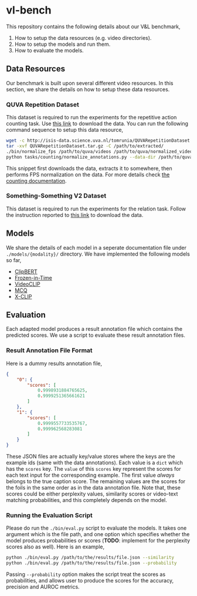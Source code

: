 # vl-bench

This repository contains the following details about our V&L benchmark,

1. How to setup the data resources (e.g. video directories).
2. How to setup the models and run them.
3. How to evaluate the models.

## Data Resources

Our benchmark is built upon several different video resources. In this section, we share the details on how to setup these data resources.

### QUVA Repetition Dataset

This dataset is required to run the experiments for the repetitive action counting task. Use [this link](http://isis-data.science.uva.nl/tomrunia/QUVARepetitionDataset.tar.gz) to download the data. You can run the following command sequence to setup this data resource,

```bash
wget -c http://isis-data.science.uva.nl/tomrunia/QUVARepetitionDataset.tar.gz
tar -xvf QUVARepetitionDataset.tar.gz -C /path/to/extracted/
./bin/normalize_fps /path/to/quva/videos /path/to/quva/normalized_videos
python tasks/counting/normalize_annotations.py --data-dir /path/to/quva
```

This snippet first downloads the data, extracts it to somewhere, then performs FPS normalization on the data. For more details check [the counting documentation](/tasks/counting/README.md).

### Something-Something V2 Dataset

This dataset is required to run the experiments for the relation task. Follow the instruction reported to [this link](https://developer.qualcomm.com/software/ai-datasets/something-something) to download the data.

## Models

We share the details of each model in a seperate documentation file under `./models/{modality}/` directory. We have implemented the following models so far,

- [ClipBERT](./models/video/ClipBERT.md)
- [Frozen-in-Time](./models/video/FiT.md)
- [VideoCLIP](./models/video/VideoCLIP.md)
- [MCQ](./models/video/MCQ.md)
- [X-CLIP](./models/video/X-CLIP.md)

## Evaluation

Each adapted model produces a result annotation file which contains the predicted scores. We use a script to evaluate these result annotation files.

### Result Annotation File Format

Here is a dummy results annotation file,

```json
{
    "0": {
        "scores": [
            0.9998931884765625,
            0.9999251365661621
        ]
    },
    "1": {
        "scores": [
            0.9999557733535767,
            0.999962568283081
        ]
    }
}
```

These JSON files are actually key/value stores where the keys are the example ids (same with the data annotations). Each value is a `dict` which has the `scores` key. The `value` of this `scores` key represent the scores for each text input for the corresponding example. The first value *always* belongs to the true caption score. The remaining values are the scores for the foils in the same order as in the data annotation file. Note that, these scores could be either perplexity values, similarity scores or video-text matching probabilities, and this completely depends on the model.

### Running the Evaluation Script

Please do run the `./bin/eval.py` script to evaluate the models. It takes one argument which is the file path, and one option which specifies whether the model produces probabilities or scores (**TODO**: implement for the perplexity scores also as well). Here is an example,

```bash
python ./bin/eval.py /path/to/the/results/file.json --similarity
python ./bin/eval.py /path/to/the/results/file.json --probability
```

Passing `--probability` option makes the script treat the scores as probabilities, and allows user to produce the scores for the accuracy, precision and AUROC metrics. 
